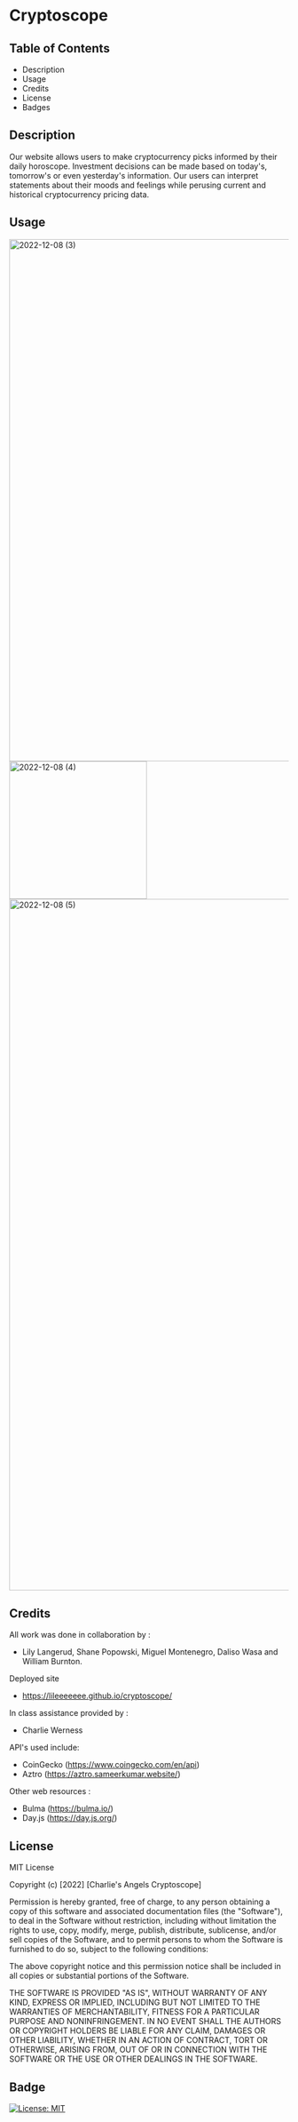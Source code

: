 # Cryptoscope

## Table of Contents 
* Description
* Usage
* Credits
* License
* Badges

## Description
Our website allows users to make cryptocurrency picks informed by their daily horoscope. Investment decisions can be made based on today's, tomorrow's or even yesterday's information. Our users can interpret statements about their moods and feelings while perusing current and historical cryptocurrency pricing data. 


## Usage
<img width="940" alt="2022-12-08 (3)" src="https://user-images.githubusercontent.com/104108239/206606210-4dd86987-afaf-42eb-b2ea-bcf5fbbb96e8.png">
<img width="248" alt="2022-12-08 (4)" src="https://user-images.githubusercontent.com/104108239/206606124-5d326e04-70fa-4542-88e7-deff94d8a0df.png">
<img width="1245" alt="2022-12-08 (5)" src="https://user-images.githubusercontent.com/104108239/206606094-46290a5b-f3c6-4f97-9eb7-9aa2d2b6d7fc.png">




## Credits
All work was done in collaboration by :
* Lily Langerud, Shane Popowski, Miguel Montenegro, Daliso Wasa and William Burnton.

Deployed site
* https://lileeeeeee.github.io/cryptoscope/

In class assistance provided by :
* Charlie Werness

API's used include:
* CoinGecko (https://www.coingecko.com/en/api)
* Aztro (https://aztro.sameerkumar.website/)

Other web resources :
* Bulma (https://bulma.io/)
* Day.js (https://day.js.org/)



## License

MIT License

Copyright (c) [2022] [Charlie's Angels Cryptoscope]

Permission is hereby granted, free of charge, to any person obtaining a copy
of this software and associated documentation files (the "Software"), to deal
in the Software without restriction, including without limitation the rights
to use, copy, modify, merge, publish, distribute, sublicense, and/or sell
copies of the Software, and to permit persons to whom the Software is
furnished to do so, subject to the following conditions:

The above copyright notice and this permission notice shall be included in all
copies or substantial portions of the Software.

THE SOFTWARE IS PROVIDED "AS IS", WITHOUT WARRANTY OF ANY KIND, EXPRESS OR
IMPLIED, INCLUDING BUT NOT LIMITED TO THE WARRANTIES OF MERCHANTABILITY,
FITNESS FOR A PARTICULAR PURPOSE AND NONINFRINGEMENT. IN NO EVENT SHALL THE
AUTHORS OR COPYRIGHT HOLDERS BE LIABLE FOR ANY CLAIM, DAMAGES OR OTHER
LIABILITY, WHETHER IN AN ACTION OF CONTRACT, TORT OR OTHERWISE, ARISING FROM,
OUT OF OR IN CONNECTION WITH THE SOFTWARE OR THE USE OR OTHER DEALINGS IN THE
SOFTWARE.

## Badge
[![License: MIT](https://img.shields.io/badge/License-MIT-yellow.svg)](https://opensource.org/licenses/MIT)
